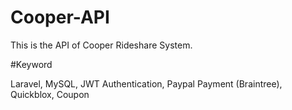 # Cooper-API
 This is the API of Cooper Rideshare System.
 
#Keyword

Laravel, MySQL, JWT Authentication, Paypal Payment (Braintree), Quickblox, Coupon

